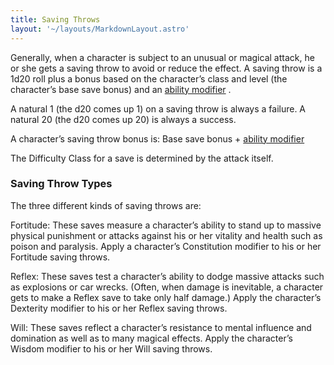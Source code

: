 ```yaml
---
title: Saving Throws
layout: '~/layouts/MarkdownLayout.astro'
---
```

Generally, when a character is subject to an unusual or magical attack, he or
she gets a saving throw to avoid or reduce the effect. A saving throw is a
1d20 roll plus a bonus based on the character’s class and level (the
character’s base save bonus) and an [ ability modifier](/modern.d20.srd/basics/ability.scores) .

A natural 1 (the d20 comes up 1) on a saving throw is always a failure. A
natural 20 (the d20 comes up 20) is always a success.

A character’s saving throw bonus is: Base save bonus + [ ability modifier](/modern.d20.srd/basics/ability.scores)

The Difficulty Class for a save is determined by the attack itself.

###  Saving Throw Types

The three different kinds of saving throws are:

Fortitude: These saves measure a character’s ability to stand up to massive
physical punishment or attacks against his or her vitality and health such as
poison and paralysis. Apply a character’s Constitution modifier to his or her
Fortitude saving throws.

Reflex: These saves test a character’s ability to dodge massive attacks such
as explosions or car wrecks. (Often, when damage is inevitable, a character
gets to make a Reflex save to take only half damage.) Apply the character’s
Dexterity modifier to his or her Reflex saving throws.

Will: These saves reflect a character’s resistance to mental influence and
domination as well as to many magical effects. Apply the character’s Wisdom
modifier to his or her Will saving throws.

